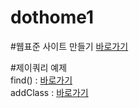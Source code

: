 # dothome1

#웹표준 사이트 만들기
<a href="https://dohaeun.github.io/dothome1/webstandard/index.html">바로가기<a>

#제이쿼리 예제<br>
find() : <a href="https://dohaeun.github.io/dothome1/jquery/jquery04.html">바로가기</a><br>
addClass : <a href="https://dohaeun.github.io/dothome1/jquery/jquery06_addClass2.html">바로가기</a>
